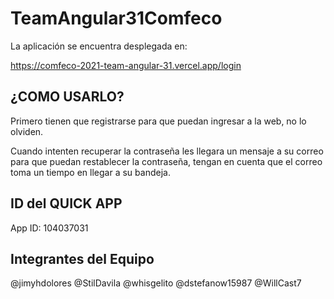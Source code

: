 # TeamAngular31Comfeco

La aplicación se encuentra desplegada en:

https://comfeco-2021-team-angular-31.vercel.app/login

## ¿COMO USARLO?

Primero tienen que registrarse para que puedan ingresar a la web, no lo olviden.

Cuando intenten recuperar la contraseña les llegara un mensaje a su correo para que puedan restablecer la contraseña, tengan en cuenta que el correo toma un tiempo en llegar a su bandeja.

## ID del QUICK APP

App ID:
104037031

## Integrantes del Equipo

@jimyhdolores
@StilDavila
@whisgelito
@dstefanow15987
@WillCast7
